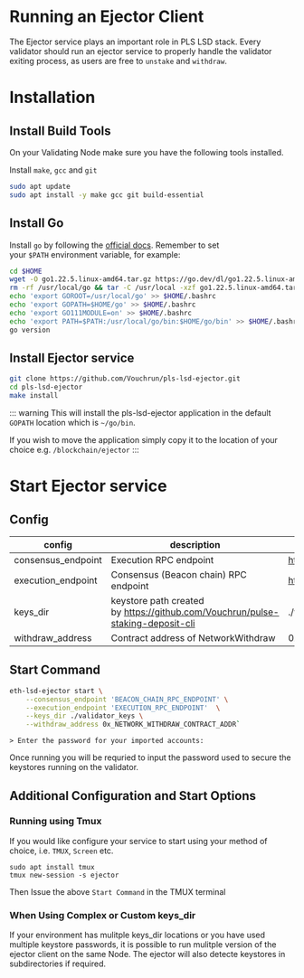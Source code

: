 # Running an Ejector Client 

The Ejector service plays an important role in PLS LSD stack. Every validator should run an ejector service to properly handle the validator exiting process, as users are free to `unstake` and `withdraw`.




# Installation

## Install Build Tools
On your Validating Node make sure you have the following tools installed.

Install `make`, `gcc` and `git`

```bash
sudo apt update
sudo apt install -y make gcc git build-essential
```

## Install Go

Install `go` by following the [official docs](https://golang.org/doc/install). Remember to set your `$PATH` environment variable, for example:

```bash
cd $HOME
wget -O go1.22.5.linux-amd64.tar.gz https://go.dev/dl/go1.22.5.linux-amd64.tar.gz
rm -rf /usr/local/go && tar -C /usr/local -xzf go1.22.5.linux-amd64.tar.gz && rm go1.22.5.linux-amd64.tar.gz
echo 'export GOROOT=/usr/local/go' >> $HOME/.bashrc
echo 'export GOPATH=$HOME/go' >> $HOME/.bashrc
echo 'export GO111MODULE=on' >> $HOME/.bashrc
echo 'export PATH=$PATH:/usr/local/go/bin:$HOME/go/bin' >> $HOME/.bashrc && . $HOME/.bashrc
go version
```

## Install Ejector service

```bash
git clone https://github.com/Vouchrun/pls-lsd-ejector.git
cd pls-lsd-ejector
make install
```


::: warning
This will install the pls-lsd-ejector application in the default `GOPATH` location which is `~/go/bin`.

If you wish to move the application simply copy it to the location of your choice e.g. `/blockchain/ejector`
:::



# Start Ejector service

## Config

| config | description | example value |
| --- | --- | --- |
| consensus_endpoint | Execution RPC endpoint | http://127.0.0.1:8545 |
| execution_endpoint | Consensus (Beacon chain) RPC endpoint | http://127.0.0.1:5052 or public RPC |
| keys_dir | keystore path created by https://github.com/Vouchrun/pulse-staking-deposit-cli | ./validator_keys |
| withdraw_address | Contract address of NetworkWithdraw | 0x_NETWORK_WITHDRAW_CONTRACT_ADDR |


## Start Command

```bash
eth-lsd-ejector start \
    --consensus_endpoint 'BEACON_CHAIN_RPC_ENDPOINT' \
    --execution_endpoint 'EXECUTION_RPC_ENDPOINT'  \
    --keys_dir ./validator_keys \
    --withdraw_address 0x_NETWORK_WITHDRAW_CONTRACT_ADDR`
```

`> Enter the password for your imported accounts:`

Once running you will be requried to input the password used to secure the keystores running on the validator.




## Additional Configuration and Start Options

### Running using Tmux
If you would like configure your service to start using your method of choice, i.e. `TMUX`, `Screen` etc.

```
sudo apt install tmux
tmux new-session -s ejector
```
Then Issue the above `Start Command` in the TMUX terminal

### When Using Complex or Custom keys_dir
If your environment has mulitple keys_dir locations or you have used multiple keystore passwords, it is possible to run mulitple version of the ejector client on the same Node. The ejector will also detecte keystores in subdirectories if required.